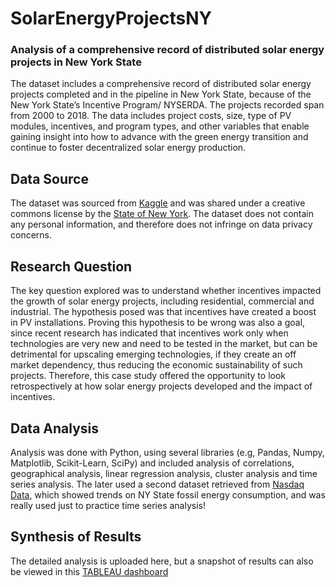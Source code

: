 # SolarEnergyProjectsNY
### Analysis of a comprehensive record of distributed solar energy projects in New York State
The dataset includes a comprehensive record of distributed solar energy projects completed and in the pipeline in New York State, because of the New York State’s Incentive Program/ NYSERDA. The projects recorded span from 2000 to 2018. The data includes project costs, size, type of PV modules, incentives, and program types, and other variables that enable gaining insight into how to advance with the green energy transition and continue to foster decentralized solar energy production. 
## Data Source
The dataset was sourced from [Kaggle](https://www.kaggle.com/datasets/thedevastator/unlock-clean-energy-with-nyserda-solar-electric) and was shared under a creative commons license by the [State of New York](https://data.world/stateofny). The dataset does not contain any personal information, and therefore does not infringe on data privacy concerns. 
## Research Question
The key question explored was to understand whether incentives impacted the growth of solar energy projects, including residential, commercial and industrial. The hypothesis posed was that incentives have created a boost in PV installations. Proving this hypothesis to be wrong was also a goal, since recent research has indicated that incentives work only when technologies are very new and need to be tested in the market, but can be detrimental for upscaling emerging technologies, if they create an off market dependency, thus reducing the economic sustainability of such projects. Therefore, this case study offered the opportunity to look retrospectively at how solar energy projects developed and the impact of incentives. 
## Data Analysis
Analysis was done with Python, using several libraries (e.g, Pandas, Numpy, Matplotlib, Scikit-Learn, SciPy) and included analysis of correlations, geographical analysis, linear regression analysis, cluster analysis and time series analysis. The later used a second dataset retrieved from [Nasdaq Data](https://data.nasdaq.com/data/EIA-us-energy-information-administration-data), which showed trends on NY State fossil energy consumption, and was really used just to practice time series analysis!
## Synthesis of Results
The detailed analysis is uploaded here, but a snapshot of results can also be viewed in this [TABLEAU dashboard](https://public.tableau.com/app/profile/ines.campos/viz/shared/J9HG25HBJ) 
